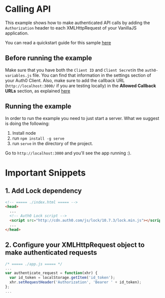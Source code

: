 # Calling API

This example shows how to make authenticated API calls by adding the `Authorization` header to each XMLHttpRequest of your VanillaJS application.

You can read a quickstart guide for this sample [here](https://auth0.com/docs/quickstart/spa/vanillajs/08-calling-apis)

## Before running the example

Make sure that you have both the `Client ID` and `Client Secret`in the `auth0-variables.js` file. You can find that information in the settings section of your Auth0 Client. Also, make sure to add the callback URL (`http://localhost:3000/` if you are testing locally) in the **Allowed Callback URLs** section, as explained [here](https://auth0.com/docs/quickstart/spa/vanillajs/01-login#before-starting)

## Running the example

In order to run the example you need to just start a server. What we suggest is doing the following:

1. Install node
2. run `npm install -g serve`
3. run `serve` in the directory of the project.

Go to `http://localhost:3000` and you'll see the app running :).


# Important Snippets

## 1. Add Lock dependency

```html
<!-- ===== ./index.html ===== -->
<head>
  ...
  <!-- Auth0 Lock script -->
  <script src="http://cdn.auth0.com/js/lock/10.7.3/lock.min.js"></script>
  ...
</head>
```

## 2. Configure your XMLHttpRequest object to make authenticated requests

```javascript
/* ===== ./app.js ===== */
...
var authenticate_request = function(xhr) {
  var id_token = localStorage.getItem('id_token');
  xhr.setRequestHeader('Authorization', 'Bearer ' + id_token);
};
...
```
